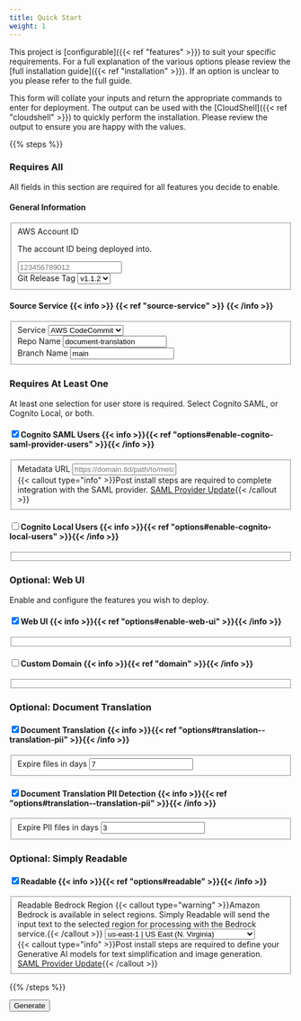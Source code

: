 ```yaml
---
title: Quick Start
weight: 1
---
```


<!--
Copyright Amazon.com, Inc. or its affiliates. All Rights Reserved.
SPDX-License-Identifier: MIT-0
-->

This project is [configurable]({{< ref "features" >}}) to suit your specific requirements. For a full explanation of the various options please review the [full installation guide]({{< ref "installation" >}}). If an option is unclear to you please refer to the full guide.

This form will collate your inputs and return the appropriate commands to enter for deployment. The output can be used with the [CloudShell]({{< ref "cloudshell" >}}) to quickly perform the installation. Please review the output to ensure you are happy with the values.

<button id="buttonCopy" style="display: none;"  onclick="copyToClipboard()">Copy</button>
<code id="result" style="display: none;"></code>
<button id="buttonCopy2" style="display: none;"  onclick="copyToClipboard()">Copy</button>
<form id="form">

{{% steps %}}

### Requires All
All fields in this section are required for all features you decide to enable.

<h4>General Information</h4>

<fieldset>
<div>
	<label for="accountId">AWS Account ID</label>
	<p class="sublabel" >The account ID being deployed into.</p>
	<input class="requiredForGitHub" type="text" name="accountId" placeholder="123456789012" maxlength="12" minlength="12" pattern="\d+" required/>
</div>
<div>
	<label for="sourceGitTag">Git Release Tag</label>
	<select id="sourceGitTag" name="sourceGitTag">
		<option value="v1.1.2">v1.1.2</option>
	</select>
</div>
</fieldset>


<h4>Source Service {{< info >}} {{< ref "source-service" >}} {{< /info >}}</h4>

<fieldset>
<div>
	<label for="sourceGitService">Service</label>
	<select name="sourceGitService">
		<option value="codecommit">AWS CodeCommit</option>
		<option value="github">GitHub</option>
	</select>
</div>
<div class="isForGitHub isNotForCodeCommit" style="display: none;">
	<label for="sourceGitRepoOwner">Repo Owner</label>
	<input class="requiredForGitHub" type="text" name="sourceGitRepoOwner" placeholder="username">
</div>
<div>
	<label for="sourceGitRepo">Repo Name</label>
	<input type="text" name="sourceGitRepo" placeholder="document-translation" value="document-translation" required>
</div>
<div>
	<label for="sourceGitBranch">Branch Name</label>
	<input type="text" name="sourceGitBranch" placeholder="main" value="main" required/>
</div>
</fieldset>

### Requires At Least One
At least one selection for user store is required. Select Cognito SAML, or Cognito Local, or both.

<h4><input type="checkbox" name="cognitoSamlUsers" checked/>Cognito SAML Users {{< info >}}{{< ref "options#enable-cognito-saml-provider-users" >}}{{< /info >}}</h4>

<fieldset>
<div class="isForCognitoSamlUsers">
	<label for="cognitoSamlMetadataUrl">Metadata URL</label>
	<input class="requiredForCognitoSamlUsers" type="text" name="cognitoSamlMetadataUrl" placeholder="https://domain.tld/path/to/metadata.xml?appid=xxxxxxxx-xxxx-xxxx-xxxx-xxxxxxxxxxxx" required/>
</div>
<div class="isForCognitoSamlUsers">
	{{< callout type="info" >}}Post install steps are required to complete integration with the SAML provider. <a href='{{< ref "saml-provider-update" >}}'>SAML Provider Update</a>{{< /callout >}}
</div>
</fieldset>

<h4><input type="checkbox" name="cognitoLocalUsers"/>Cognito Local Users {{< info >}}{{< ref "options#enable-cognito-local-users" >}}{{< /info >}}</h4>

<fieldset>
<div class="isForCognitoLocalUsers" style="display: none;">
	<label for="cognitoLocalUsersMfa">MFA</label>
	<select name="cognitoLocalUsersMfa">
		<option value="required">Required</option>
		<option value="optional">Optional</option>
		<option value="off">Off</option>
	</select>
</div>
<div class="isForCognitoLocalUsersMfa" style="display: none;">
	<input type="checkbox" name="cognitoLocalUsersMfaOtp"/>
	<label class="checkbox" for="cognitoLocalUsersMfaOtp">MFA OTP</label>
</div>
<div class="isForCognitoLocalUsersMfa" style="display: none;">
	<input type="checkbox" name="cognitoLocalUsersMfaSms"/>
	<label class="checkbox" for="cognitoLocalUsersMfaSms">MFA SMS</label>
</div>
<div class="isForCognitoLocalUsers" style="display: none;">
	{{< callout type="info" >}}Post install steps are required to create Local Cognito Users. <a href='{{< ref "cognito-first-user" >}}'>Cognito First User</a>{{< /callout >}}
</div>
</fieldset>

### Optional: Web UI

Enable and configure the features you wish to deploy.

<h4><input type="checkbox" name="webUi" checked/>Web UI {{< info >}}{{< ref "options#enable-web-ui" >}}{{< /info >}}</h4>

<fieldset>
<div class="isForCognitoLocalUsers" style="display: none;">
	{{< callout type="info" >}}Post install steps are required to access the web user interface. <a target='_blank' href='{{< ref "web-ui" >}}'>Access Web UI</a>{{< /callout >}}
</div>
</fieldset>

<h4><input type="checkbox" name="customDomainEnable"/>Custom Domain {{< info >}}{{< ref "domain" >}}{{< /info >}}</h4>

<fieldset>
<div class="isForCustomDomain" style="display: none;">
	<label for="customDomainName">Domain Name</label>
	<input class="requiredForCustomDomain" type="text" name="customDomainName" placeholder="document-translation.business.com" required/>
</div>
<div class="isForCustomDomain" style="display: none;">
	<label for="customDomainCert">Certificate ARN</label>
	<input class="requiredForCustomDomain" type="text" name="customDomainCert" placeholder="arn:aws:acm:us-east-1:123456789012:certificate/abcdefgh-1234-5678-9012-ijklmnopqrst" required/>
</div>
</fieldset>

### Optional: Document Translation
<h4><input type="checkbox" name="translation" checked/>Document Translation {{< info >}}{{< ref "options#translation--translation-pii" >}}{{< /info >}}</h4>

<fieldset>
<div class="isForTranslation">
	<label for="translationLifecycleDefault">Expire files in days</label>
	<input class="requiredForTranslation" type="number" name="translationLifecycleDefault" min="1" placeholder="7" value="7" required/>
</div>
</fieldset>

<h4><input type="checkbox" name="piiDetectionEnable" checked/>Document Translation PII Detection {{< info >}}{{< ref "options#translation--translation-pii" >}}{{< /info >}}</h4>

<fieldset>
<div class="isForPiiDetection">
	<label for="piiDetectionLifecycle">Expire PII files in days</label>
	<input class="requiredForPiiDetection" type="number" name="piiDetectionLifecycle" min="1" placeholder="3" value="3" required/>
</div>
</fieldset>

### Optional: Simply Readable

<h4><input type="checkbox" name="readable" checked/>Readable {{< info >}}{{< ref "options#readable" >}}{{< /info >}}</h4>

<fieldset>
<div class="isForReadable">
<label for="readableBedrockRegion">Readable Bedrock Region</label>
{{< callout type="warning" >}}Amazon Bedrock is available in select regions. Simply Readable will send the input text to the selected region for processing with the Bedrock service.{{< /callout >}}
<select id="readableBedrockRegion" name="readableBedrockRegion">
	<option value="us-east-1">us-east-1 | US East (N. Virginia)</option>
	<option value="us-west-2">us-west-2 | US West (Oregon)</option>
	<option value="ap-southwest-1">ap-southwest-1 | Asia Pacific (Singapore)</option>
	<option value="ap-northeast-1">ap-northeast-1 | Asia Pacific (Tokyo)</option>
	<option value="eu-central-1">eu-central-1 | Europe (Frankfurt)</option>
</select>
<div class="isForCognitoSamlUsers">
	{{< callout type="info" >}}Post install steps are required to define your Generative AI models for text simplification and image generation. <a href='{{< ref "simply-readable-models" >}}'>SAML Provider Update</a>{{< /callout >}}
</div>
</div>
</fieldset>

{{% /steps %}}


<button>Generate</button>

</form>
<script src="../../js/quick-start.js"></script>